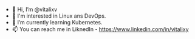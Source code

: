 - 👋 Hi, I’m @vitalixv
- 👀 I'm interested in Linux ans DevOps.
- 🌱 I’m currently learning Kubernetes.
- 📫 You can reach me in LiknedIn - https://www.linkedin.com/in/vitalixy
<!---
vitalixv/vitalixv is a ✨ special ✨ repository because its `README.md` (this file) appears on your GitHub profile.
You can click the Preview link to take a look at your changes.
--->
